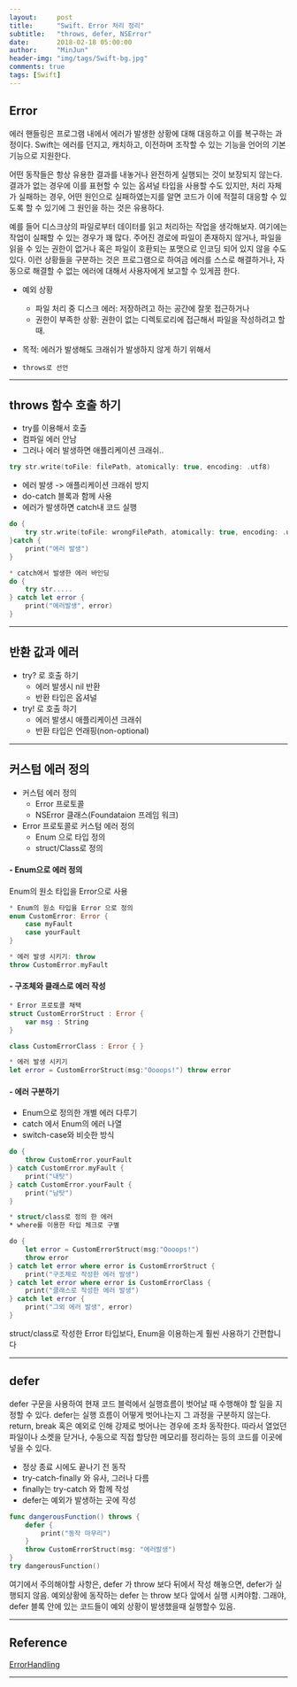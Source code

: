 ```yaml
---
layout:     post
title:      "Swift. Error 처리 정리"
subtitle:   "throws, defer, NSError"
date:       2018-02-18 05:00:00
author:     "MinJun"
header-img: "img/tags/Swift-bg.jpg"
comments: true 
tags: [Swift]
---
```


## Error 

에러 핸들링은 프로그램 내에서 에러가 발생한 상황에 대해 대응하고 이를 복구하는 과정이다. Swift는 에러를 던지고, 캐치하고, 이전하며 조작할 수 있는 기능을 언어의 기본 기능으로 지원한다.

어떤 동작들은 항상 유용한 결과를 내놓거나 완전하게 실행되는 것이 보장되지 않는다. 결과가 없는 경우에 이를 표현할 수 있는 옵셔널 타입을 사용할 수도 있지만, 처리 자체가 실패하는 경우, 어떤 원인으로 실패하였는지를 알면 코드가 이에 적절히 대응할 수 있도록 할 수 있기에 그 원인을 하는 것은 유용하다.

예를 들어 디스크상의 파일로부터 데이터를 읽고 처리하는 작업을 생각해보자. 여기에는 작업이 실패할 수 있는 경우가 꽤 많다. 주어진 경로에 파일이 존재하지 않거나, 파일을 읽을 수 있는 권한이 없거나 혹은 파일이 호환되는 포맷으로 인코딩 되어 있지 않을 수도 있다. 이런 상황들을 구분하는 것은 프로그램으로 하여금 에러를 스스로 해결하거나, 자동으로 해결할 수 없는 에러에 대해서 사용자에게 보고할 수 있게끔 한다.


- 예외 상황
	- 파일 처리 중 디스크 에러: 저장하려고 하는 공간에 잘못 접근하거나 
	- 권한이 부족한 상황: 권한이 없는 디렉토로리에 접근해서 파일을 작성하려고 할때. 

- 목적: 에러가 발생해도 크래쉬가 발생하지 않게 하기 위해서
- `throws로 선언`

---

## throws 함수 호출 하기

- try를 이용해서 호출
- 컴파일 에러 안남
- 그러나 에러 발생하면 애플리케이션 크래쉬..

```swift
try str.write(toFile: filePath, atomically: true, encoding: .utf8)
```

- 에러 발생 -> 애플리케이션 크래쉬 방지
- do-catch 블록과 함께 사용
- 에러가 발생하면 catch내 코드 실행 <br>

```swift
do {
	try str.write(toFile: wrongFilePath, atomically: true, encoding: .utf8)
}catch {
	print("에러 발생")
}

* catch에서 발생한 에러 바인딩
do {
	try str.....
} catch let error {
	print("에러발생", error)
}
```

---

## 반환 값과 에러

- try? 로 호출 하기 
	- 에러 발생시 nil 반환
	- 반환 타입은 옵셔널 
- try! 로 호출 하기
	- 에러 발생시 애플리케이션 크래쉬
	- 반환 타입은 언래핑(non-optional)

---

## 커스텀 에러 정의 

- 커스텀 에러 정의
	- Error 프로토콜
	- NSError 클래스(Foundataion 프레임 워크)
- Error 프로토콜로 커스텀 에러 정의
	- Enum 으로 타입 정의
	- struct/Class로 정의   

#### - Enum으로 에러 정의 

Enum의 원소 타입을 Error으로 사용 

```swift
* Enum의 원소 타입을 Error 으로 정의 
enum CustomError: Error { 
	case myFault
	case yourFault
}

* 에러 발생 시키기: throw 
throw CustomError.myFault
```

#### - 구조체와 클래스로 에러 작성 

```swift
* Error 프로토콜 채택 
struct CustomErrorStruct : Error { 
	var msg : String
}

class CustomErrorClass : Error { }

* 에러 발생 시키기
let error = CustomErrorStruct(msg:"Oooops!") throw error
```

#### - 에러 구분하기

- Enum으로 정의한 개별 에러 다루기
- catch 에서 Enum의 에러 나열 
- switch-case와 비슷한 방식 

```swift
do {
	throw CustomError.yourFault
} catch CustomError.myFault {
	print("내탓") 
} catch CustomError.yourFault { 
	print("남탓")
}

* struct/class로 정의 한 에러 
* where를 이용한 타입 체크로 구별 

do {
	let error = CustomErrorStruct(msg:"Oooops!") 
	throw error
} catch let error where error is CustomErrorStruct {
	print("구조체로 작성한 에러 발생") 
} catch let error where error is CustomErrorClass { 
	print("클래스로 작성한 에러 발생")
} catch let error {
	print("그외 에러 발생", error) 
}
```

struct/class로 작성한 Error 타입보다, Enum을 이용하는게 훨씬 사용하기 간편합니다

---

## defer

defer 구문을 사용하여 현재 코드 블럭에서 실행흐름이 벗어날 때 수행해야 할 일을 지정할 수 있다. defer는 실행 흐름이 어떻게 벗어나는지 그 과정을 구분하지 않는다. return, break 혹은 예외로 인해 강제로 벗어나는 경우에 조차 동작한다. 따라서 열었던 파일이나 소켓을 닫거나, 수동으로 직접 할당한 메모리를 정리하는 등의 코드를 이곳에 넣을 수 있다.

- 정상 종료 시에도 끝나기 전 동작 
- try-catch-finally 와 유사, 그러나 다름
- finally는 try-catch 와 함께 작성 
- defer는 예외가 발생하는 곳에 작성 

```swift
func dangerousFunction() throws {
    defer {
        print("동작 마무리")
    }
    throw CustomErrorStruct(msg: "에러발생")
}
try dangerousFunction()
```

여기에서 주의해야할 사항은, defer 가 throw 보다 뒤에서 작성 해놓으면, defer가 실행되지 않음. 예외상황에 동작하는 defer 는 throw 보다 앞에서 실행 시켜야함. 그래야, defer 블록 안에 있는 코드들이 예외 상황이 발생했을때 실행할수 있음. 

---

## Reference 

[ErrorHandling](https://developer.apple.com/library/content/documentation/Swift/Conceptual/Swift_Programming_Language/ErrorHandling.html) <br>

---
